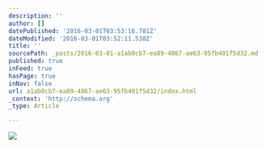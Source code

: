 ```yaml
---
description: ''
author: []
datePublished: '2016-03-01T03:53:16.781Z'
dateModified: '2016-03-01T03:52:11.538Z'
title: ''
sourcePath: _posts/2016-03-01-a1ab0cb7-ea89-4867-ae63-95fb401f5d32.md
published: true
inFeed: true
hasPage: true
inNav: false
url: a1ab0cb7-ea89-4867-ae63-95fb401f5d32/index.html
_context: 'http://schema.org'
_type: Article

---
```

![](https://the-grid-user-content.s3-us-west-2.amazonaws.com/e623c93a-7c78-403f-bd2f-3acebe40fe1c.png)